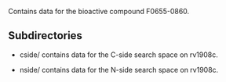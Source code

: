 Contains data for the bioactive compound F0655-0860.

## Subdirectories

- cside/ contains data for the C-side search space on rv1908c.

- nside/ contains data for the N-side search space on rv1908c.

